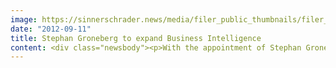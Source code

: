 ```yaml
---
image: https://sinnerschrader.news/media/filer_public_thumbnails/filer_public/67/20/67208699-ff72-42b4-95a4-f1ce2b69e89a/groneberg.png__480x288_q85_crop_subsampling-2_upscale.png
date: "2012-09-11"
title: Stephan Groneberg to expand Business Intelligence
content: <div class="newsbody"><p>With the appointment of Stephan Groneberg, Mediaby wins the experience of a Senior Analyst and Backend Developer for the team, as well as a breadth of business intelligence solutions. Holding a degree in physics, Groneberg will be responsible for establishing and developing the technical infrastructure ofbusiness intelligence models tailored specifically to fit customers’ needs. This hire marks Mediaby’s response to an increasing demand for effective and efficient data pooling, assessment and presentation, to essentially support sound decision-making."We can utilize the technical infrastructure Stephan Groneberg has created and continually refined to connect the most diverse data sourcesand gain valuable information from the customer journey, based on theissues relevant to the client", Karin Libowitzky, Managing Director of Mediaby, stresses the expansion of this business area. Originally from Lübeck, Groneberg will carry out in-house training to further develop and bring forward business intelligence competence at Mediaby. The 47-year-old comes to Mediaby from SinnerSchrader, where he was a central contact for the intelligent evaluation and reporting of web analytics. From 2001, he setup and further expanded the SAS-baseddata warehouses.</p><p><strong>About Mediaby</strong><br/>Mediaby is a subsidiary of the SinnerSchrader Group that specialises in performance media services with a focus on profile-based online advertising. As a network-independent online media agency, it offers customised targeting solutions for intelligent, effective display advertising at the level of success of existing performance channels. Market-leading ad-serving technology is used to profile target groups based on their behaviour and individually retarget them. The linking of onsite and offsite communications is a key element in planning, tracking and optimisation on the high-reach performance network. The Mediaby portfolio includes media consulting, cross-channel control of online marketing campaigns and onsite/offsite profiling and targeting solutions.</p><p><a class="news-backlink" href="/en/"><svg class="svg-ico svg-ico--arrow-left"><use xlink&#58;href="#arrow-down"></use></svg>Back to the overview</a></p></div>
---
```

